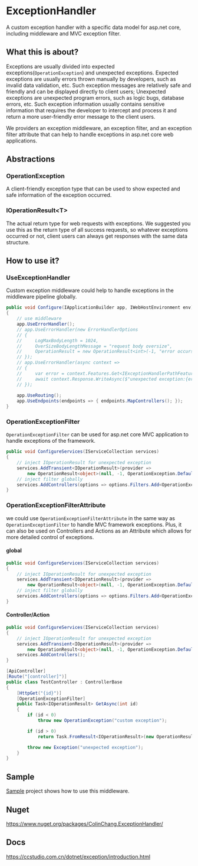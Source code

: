 # ExceptionHandler
A custom exception handler with a specific data model for asp.net core, including middleware and MVC exception filter.

## What this is about? 
Exceptions are usually divided into expected exceptions(`OperationException`) and unexpected exceptions. Expected exceptions are usually errors thrown manually by developers, such as invalid data validation, etc. Such exception messages are relatively safe and friendly and can be displayed directly to client users; Unexpected exceptions are unexpected program errors, such as logic bugs, database errors, etc. Such exception information usually contains sensitive information that requires the developer to intercept and process it and return a more user-friendly error message to the client users.

We providers an exception middleware, an exception filter, and an exception filter attribute that can help to handle exceptions in asp.net core web applications.

## Abstractions
### OperationException
A client-friendly exception type that can be used to show expected and safe information of the exception occurred.

### IOperationResult&lt;T&gt;
The actual return type for web requests with exceptions. We suggested you use this as the return type of all success requests, so whatever exceptions occurred or not, client users can always get responses with the same data structure. 

## How to use it?
### UseExceptionHandler
Custom exception middleware could help to handle exceptions in the middleware pipeline globally.

```csharp
public void Configure(IApplicationBuilder app, IWebHostEnvironment env)
{
    // use middleware
    app.UseErrorHandler();
    // app.UseErrorHandler(new ErrorHandlerOptions
    // {
    //     LogMaxBodyLength = 1024,
    //     OverSizeBodyLengthMessage = "request body oversize",
    //     OperationResult = new OperationResult<int>(-1, "error occurs")
    // });
    // app.UseErrorHandler(async context =>
    // {
    //     var error = context.Features.Get<IExceptionHandlerPathFeature>().Error;
    //     await context.Response.WriteAsync($"unexpected exception:{error.Message}");
    // });
    
    app.UseRouting();
    app.UseEndpoints(endpoints => { endpoints.MapControllers(); });
}
```

### OperationExceptionFilter
`OperationExceptionFilter` can be used for asp.net core MVC application to handle exceptions of the framework.
```csharp
public void ConfigureServices(IServiceCollection services)
{
    // inject IOperationResult for unexpected exception
    services.AddTransient<IOperationResult>(provider =>
        new OperationResult<object>(null, -1, OperationException.DefaultMessage));
    // inject filter globally  
    services.AddControllers(options => options.Filters.Add<OperationExceptionFilter>());
}
```

### OperationExceptionFilterAttribute
we could use `OperationExceptionFilterAttribute` in the same way as `OperationExceptionFilter` to handle MVC framework exceptions. Plus, it can also be used on Controllers and Actions as an Attribute which allows for more detailed control of exceptions.
#### global
```csharp
public void ConfigureServices(IServiceCollection services)
{
    // inject IOperationResult for unexpected exception
    services.AddTransient<IOperationResult>(provider =>
        new OperationResult<object>(null, -1, OperationException.DefaultMessage));
    // inject filter globally  
    services.AddControllers(options => options.Filters.Add<OperationExceptionFilterAttribute>());
}
```
#### Controller/Action
```csharp
public void ConfigureServices(IServiceCollection services)
{
    // inject IOperationResult for unexpected exception
    services.AddTransient<IOperationResult>(provider =>
        new OperationResult<object>(null, -1, OperationException.DefaultMessage));
    services.AddControllers();
}

[ApiController]
[Route("[controller]")]
public class TestController : ControllerBase
{
    [HttpGet("{id}")]
    [OperationExceptionFilter]
    public Task<IOperationResult> GetAsync(int id)
    {
        if (id < 0)
            throw new OperationException("custom exception");

        if (id > 0)
            return Task.FromResult<IOperationResult>(new OperationResult<string>("success"));

        throw new Exception("unexpected exception");
    }
}
``` 

## Sample
[Sample](https://github.com/colin-chang/ExceptionHandler/tree/master/ColinChang.ExceptionHandler.Sameple) project shows how to use this middleware.

## Nuget
https://www.nuget.org/packages/ColinChang.ExceptionHandler/

## Docs
https://ccstudio.com.cn/dotnet/exception/introduction.html
